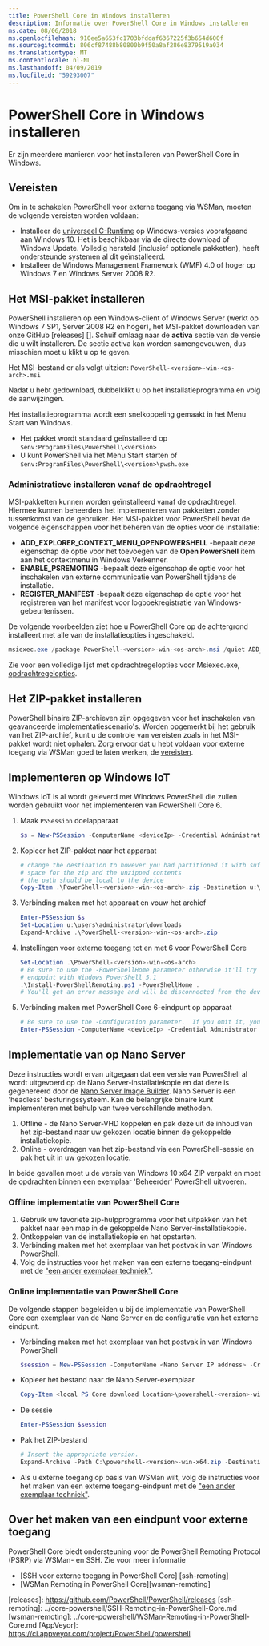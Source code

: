 ```yaml
---
title: PowerShell Core in Windows installeren
description: Informatie over PowerShell Core in Windows installeren
ms.date: 08/06/2018
ms.openlocfilehash: 910ee5a653fc1703bfddaf6367225f3b654d600f
ms.sourcegitcommit: 806cf87488b80800b9f50a8af286e8379519a034
ms.translationtype: MT
ms.contentlocale: nl-NL
ms.lasthandoff: 04/09/2019
ms.locfileid: "59293007"
---
```

# <a name="installing-powershell-core-on-windows"></a>PowerShell Core in Windows installeren

Er zijn meerdere manieren voor het installeren van PowerShell Core in Windows.

## <a name="prerequisites"></a>Vereisten

Om in te schakelen PowerShell voor externe toegang via WSMan, moeten de volgende vereisten worden voldaan:

- Installeer de [universeel C-Runtime](https://www.microsoft.com/download/details.aspx?id=50410) op Windows-versies voorafgaand aan Windows 10. Het is beschikbaar via de directe download of Windows Update. Volledig hersteld (inclusief optionele pakketten), heeft ondersteunde systemen al dit geïnstalleerd.
- Installeer de Windows Management Framework (WMF) 4.0 of hoger op Windows 7 en Windows Server 2008 R2.

## <a name="a-idmsi-installing-the-msi-package"></a><a id="msi" />Het MSI-pakket installeren

PowerShell installeren op een Windows-client of Windows Server (werkt op Windows 7 SP1, Server 2008 R2 en hoger), het MSI-pakket downloaden van onze GitHub [releases] []. Schuif omlaag naar de **activa** sectie van de versie die u wilt installeren. De sectie activa kan worden samengevouwen, dus misschien moet u klikt u op te geven.

Het MSI-bestand er als volgt uitzien: `PowerShell-<version>-win-<os-arch>.msi`
<!-- TODO: should be updated to point to the Download Center as well -->

Nadat u hebt gedownload, dubbelklikt u op het installatieprogramma en volg de aanwijzingen.

Het installatieprogramma wordt een snelkoppeling gemaakt in het Menu Start van Windows.

- Het pakket wordt standaard geïnstalleerd op `$env:ProgramFiles\PowerShell\<version>`
- U kunt PowerShell via het Menu Start starten of `$env:ProgramFiles\PowerShell\<version>\pwsh.exe`

### <a name="administrative-install-from-the-command-line"></a>Administratieve installeren vanaf de opdrachtregel

MSI-pakketten kunnen worden geïnstalleerd vanaf de opdrachtregel. Hiermee kunnen beheerders het implementeren van pakketten zonder tussenkomst van de gebruiker. Het MSI-pakket voor PowerShell bevat de volgende eigenschappen voor het beheren van de opties voor de installatie:

- **ADD_EXPLORER_CONTEXT_MENU_OPENPOWERSHELL** -bepaalt deze eigenschap de optie voor het toevoegen van de **Open PowerShell** item aan het contextmenu in Windows Verkenner.
- **ENABLE_PSREMOTING** -bepaalt deze eigenschap de optie voor het inschakelen van externe communicatie van PowerShell tijdens de installatie.
- **REGISTER_MANIFEST** -bepaalt deze eigenschap de optie voor het registreren van het manifest voor logboekregistratie van Windows-gebeurtenissen.

De volgende voorbeelden ziet hoe u PowerShell Core op de achtergrond installeert met alle van de installatieopties ingeschakeld.

```powershell
msiexec.exe /package PowerShell-<version>-win-<os-arch>.msi /quiet ADD_EXPLORER_CONTEXT_MENU_OPENPOWERSHELL=1 ENABLE_PSREMOTING=1 REGISTER_MANIFEST=1
```

Zie voor een volledige lijst met opdrachtregelopties voor Msiexec.exe, [opdrachtregelopties](/windows/desktop/Msi/command-line-options).

## <a name="a-idzip-installing-the-zip-package"></a><a id="zip" />Het ZIP-pakket installeren

PowerShell binaire ZIP-archieven zijn opgegeven voor het inschakelen van geavanceerde implementatiescenario's. Worden opgemerkt bij het gebruik van het ZIP-archief, kunt u de controle van vereisten zoals in het MSI-pakket wordt niet ophalen. Zorg ervoor dat u hebt voldaan voor externe toegang via WSMan goed te laten werken, de [vereisten](#prerequisites).

## <a name="deploying-on-windows-iot"></a>Implementeren op Windows IoT

Windows IoT is al wordt geleverd met Windows PowerShell die zullen worden gebruikt voor het implementeren van PowerShell Core 6.

1. Maak `PSSession` doelapparaat

   ```powershell
   $s = New-PSSession -ComputerName <deviceIp> -Credential Administrator
   ```

2. Kopieer het ZIP-pakket naar het apparaat

   ```powershell
   # change the destination to however you had partitioned it with sufficient
   # space for the zip and the unzipped contents
   # the path should be local to the device
   Copy-Item .\PowerShell-<version>-win-<os-arch>.zip -Destination u:\users\administrator\Downloads -ToSession $s
   ```

3. Verbinding maken met het apparaat en vouw het archief

   ```powershell
   Enter-PSSession $s
   Set-Location u:\users\administrator\downloads
   Expand-Archive .\PowerShell-<version>-win-<os-arch>.zip
   ```

4. Instellingen voor externe toegang tot en met 6 voor PowerShell Core

   ```powershell
   Set-Location .\PowerShell-<version>-win-<os-arch>
   # Be sure to use the -PowerShellHome parameter otherwise it'll try to create a new
   # endpoint with Windows PowerShell 5.1
   .\Install-PowerShellRemoting.ps1 -PowerShellHome .
   # You'll get an error message and will be disconnected from the device because it has to restart WinRM
   ```

5. Verbinding maken met PowerShell Core 6-eindpunt op apparaat

   ```powershell
   # Be sure to use the -Configuration parameter.  If you omit it, you will connect to Windows PowerShell 5.1
   Enter-PSSession -ComputerName <deviceIp> -Credential Administrator -Configuration powershell.<version>
   ```

## <a name="deploying-on-nano-server"></a>Implementatie van op Nano Server

Deze instructies wordt ervan uitgegaan dat een versie van PowerShell al wordt uitgevoerd op de Nano Server-installatiekopie en dat deze is gegenereerd door de [Nano Server Image Builder](/windows-server/get-started/deploy-nano-server).
Nano Server is een 'headless' besturingssysteem. Kan de belangrijke binaire kunt implementeren met behulp van twee verschillende methoden.

1. Offline - de Nano Server-VHD koppelen en pak deze uit de inhoud van het zip-bestand naar uw gekozen locatie binnen de gekoppelde installatiekopie.
2. Online - overdragen van het zip-bestand via een PowerShell-sessie en pak het uit in uw gekozen locatie.

In beide gevallen moet u de versie van Windows 10 x64 ZIP verpakt en moet de opdrachten binnen een exemplaar 'Beheerder' PowerShell uitvoeren.

### <a name="offline-deployment-of-powershell-core"></a>Offline implementatie van PowerShell Core

1. Gebruik uw favoriete zip-hulpprogramma voor het uitpakken van het pakket naar een map in de gekoppelde Nano Server-installatiekopie.
2. Ontkoppelen van de installatiekopie en het opstarten.
3. Verbinding maken met het exemplaar van het postvak in van Windows PowerShell.
4. Volg de instructies voor het maken van een externe toegang-eindpunt met de ["een ander exemplaar techniek"](../learn/remoting/wsman-remoting-in-powershell-core.md#executed-by-another-instance-of-powershell-on-behalf-of-the-instance-that-it-will-register).

### <a name="online-deployment-of-powershell-core"></a>Online implementatie van PowerShell Core

De volgende stappen begeleiden u bij de implementatie van PowerShell Core een exemplaar van de Nano Server en de configuratie van het externe eindpunt.

- Verbinding maken met het exemplaar van het postvak in van Windows PowerShell

  ```powershell
  $session = New-PSSession -ComputerName <Nano Server IP address> -Credential <An Administrator account on the system>
  ```

- Kopieer het bestand naar de Nano Server-exemplaar

  ```powershell
  Copy-Item <local PS Core download location>\powershell-<version>-win-x64.zip c:\ -ToSession $session
  ```

- De sessie

  ```powershell
  Enter-PSSession $session
  ```

- Pak het ZIP-bestand

  ```powershell
  # Insert the appropriate version.
  Expand-Archive -Path C:\powershell-<version>-win-x64.zip -DestinationPath "C:\PowerShellCore_<version>"
  ```

- Als u externe toegang op basis van WSMan wilt, volg de instructies voor het maken van een externe toegang-eindpunt met de ["een ander exemplaar techniek"](../learn/remoting/WSMan-Remoting-in-PowerShell-Core.md#executed-by-another-instance-of-powershell-on-behalf-of-the-instance-that-it-will-register).

## <a name="how-to-create-a-remoting-endpoint"></a>Over het maken van een eindpunt voor externe toegang

PowerShell Core biedt ondersteuning voor de PowerShell Remoting Protocol (PSRP) via WSMan- en SSH. Zie voor meer informatie

- [SSH voor externe toegang in PowerShell Core] [ssh-remoting]
- [WSMan Remoting in PowerShell Core][wsman-remoting]

<!-- [download-center]: TODO -->
[releases]: https://github.com/PowerShell/PowerShell/releases [ssh-remoting]: ../core-powershell/SSH-Remoting-in-PowerShell-Core.md [wsman-remoting]: ../core-powershell/WSMan-Remoting-in-PowerShell-Core.md [AppVeyor]: https://ci.appveyor.com/project/PowerShell/powershell
